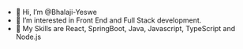 - 👋 Hi, I’m @Bhalaji-Yeswe
- 👀 I’m interested in Front End and Full Stack development.
- 🌱 My Skills are React, SpringBoot, Java, Javascript, TypeScript and Node.js

<!---
Bhalaji-Yeswe/Bhalaji-Yeswe is a ✨ special ✨ repository because its `README.md` (this file) appears on your GitHub profile.
You can click the Preview link to take a look at your changes.
--->
